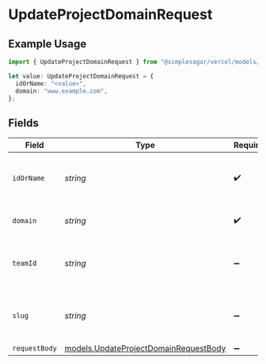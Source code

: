 # UpdateProjectDomainRequest

## Example Usage

```typescript
import { UpdateProjectDomainRequest } from "@simplesagar/vercel/models/updateprojectdomainop.js";

let value: UpdateProjectDomainRequest = {
  idOrName: "<value>",
  domain: "www.example.com",
};
```

## Fields

| Field                                                                                | Type                                                                                 | Required                                                                             | Description                                                                          | Example                                                                              |
| ------------------------------------------------------------------------------------ | ------------------------------------------------------------------------------------ | ------------------------------------------------------------------------------------ | ------------------------------------------------------------------------------------ | ------------------------------------------------------------------------------------ |
| `idOrName`                                                                           | *string*                                                                             | :heavy_check_mark:                                                                   | The unique project identifier or the project name                                    |                                                                                      |
| `domain`                                                                             | *string*                                                                             | :heavy_check_mark:                                                                   | The project domain name                                                              | www.example.com                                                                      |
| `teamId`                                                                             | *string*                                                                             | :heavy_minus_sign:                                                                   | The Team identifier to perform the request on behalf of.                             |                                                                                      |
| `slug`                                                                               | *string*                                                                             | :heavy_minus_sign:                                                                   | The Team slug to perform the request on behalf of.                                   |                                                                                      |
| `requestBody`                                                                        | [models.UpdateProjectDomainRequestBody](../models/updateprojectdomainrequestbody.md) | :heavy_minus_sign:                                                                   | N/A                                                                                  |                                                                                      |
